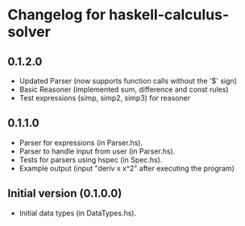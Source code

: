 # Changelog for haskell-calculus-solver

## 0.1.2.0

- Updated Parser (now supports function calls without the '$' sign)
- Basic Reasoner (implemented sum, difference and const rules)
- Test expressions (simp, simp2, simp3) for reasoner

## 0.1.1.0

- Parser for expressions (in Parser.hs).
- Parser to handle input from user (in Parser.hs).
- Tests for parsers using hspec (in Spec.hs).
- Example output (input "deriv x x^2" after executing the program)

## Initial version (0.1.0.0)

- Initial data types (in DataTypes.hs).
